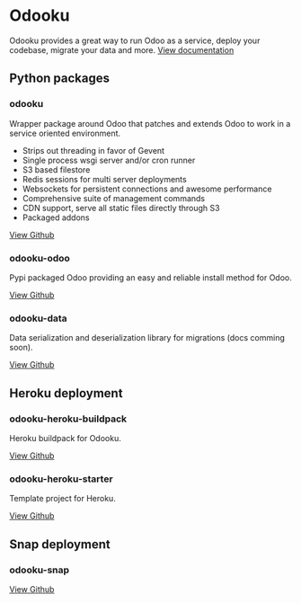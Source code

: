 # Odooku

Odooku provides a great way to run Odoo as a service,
deploy your codebase, migrate your data and more.
[View documentation](https://odooku.github.io/odooku/)

## Python packages

### odooku

Wrapper package around Odoo that patches and extends Odoo to work in a service oriented environment.

- Strips out threading in favor of Gevent
- Single process wsgi server and/or cron runner
- S3 based filestore
- Redis sessions for multi server deployments
- Websockets for persistent connections and awesome performance
- Comprehensive suite of management commands
- CDN support, serve all static files directly through S3
- Packaged addons

[View Github](https://github.com/odooku/odooku)

### odooku-odoo

Pypi packaged Odoo providing an easy and reliable install method for Odoo.

[View Github](https://github.com/odooku/odooku-odoo)

### odooku-data

Data serialization and deserialization library for migrations (docs comming soon).

[View Github](https://github.com/odooku/odooku-data)

## Heroku deployment

### odooku-heroku-buildpack

Heroku buildpack for Odooku.

[View Github](https://github.com/odooku/odooku-heroku-buildpack)

### odooku-heroku-starter

Template project for Heroku.

[View Github](https://github.com/odooku/odooku-heroku-starter)

## Snap deployment

### odooku-snap

[View Github](https://github.com/odooku/odooku-snap)